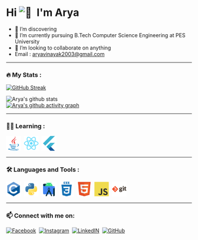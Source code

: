 # Hi <img src="https://raw.githubusercontent.com/MartinHeinz/MartinHeinz/master/wave.gif" alt="👋" width="40" height="40"/>&nbsp; I'm Arya
- 👀 I’m discovering 
- 🌱 I’m currently pursuing B.Tech Computer Science Engineering at PES University
- 💞️ I’m looking to collaborate on anything 
- Email : aryavinayak2003@gmail.com
---
### :fire: My Stats :
[![GitHub Streak](http://github-readme-streak-stats.herokuapp.com?user=arya-vinayak&theme=dark&background=000000)](https://git.io/streak-stats)</br>
<!--[![Top Langs](https://github-readme-stats.vercel.app/api/top-langs/?username=ankush-003&layout=compact&theme=vision-friendly-dark)](https://github.com/anuraghazra/github-readme-stats)-->
![Arya's github stats](https://github-readme-stats.vercel.app/api?username=arya-vinayak&theme=tokyonight)</br>
[![Arya's github activity graph](https://activity-graph.herokuapp.com/graph?username=arya-vinayak&bg_color=000000&color=ffffff&line=ffffff&point=ff7800&area=true&hide_border=true)](https://github.com/ashutosh00710/github-readme-activity-graph)

---
### :technologist: Learning :
<div>
  <img src="https://github.com/devicons/devicon/blob/master/icons/java/java-original.svg" title="Java" alt="Java" width="40" height="40"/>&nbsp;
  <img src="https://github.com/devicons/devicon/blob/master/icons/react/react-original.svg" title="react" alt="React" width="40" height="40"/>&nbsp;
  <img src="https://github.com/devicons/devicon/blob/master/icons/flutter/flutter-original.svg" title="Flutter" alt="Flutter" width="40" height="40"/>&nbsp;
</div>

---

### :hammer_and_wrench: Languages and Tools :
<div>
  <img src="https://github.com/devicons/devicon/blob/master/icons/c/c-original.svg" title="C" alt="C" width="40" height="40"/>&nbsp;
  <img src="https://github.com/devicons/devicon/blob/master/icons/python/python-original.svg" title="C" alt="C" width="40" height="40"/>&nbsp;
  <img src="https://github.com/devicons/devicon/blob/master/icons/androidstudio/androidstudio-original.svg" title="Android App Dev" alt="Android Studio" width="40" height="40"/>&nbsp;
  <img src="https://github.com/devicons/devicon/blob/master/icons/css3/css3-plain-wordmark.svg"  title="CSS3" alt="CSS" width="40" height="40"/>&nbsp;
  <img src="https://github.com/devicons/devicon/blob/master/icons/html5/html5-original.svg" title="HTML5" alt="HTML" width="40" height="40"/>&nbsp;
  <img src="https://github.com/devicons/devicon/blob/master/icons/javascript/javascript-original.svg" title="JavaScript" alt="JavaScript" width="40" height="40"/>&nbsp;
  <img src="https://github.com/devicons/devicon/blob/master/icons/git/git-original-wordmark.svg" title="Git" **alt="Git" width="40" height="40"/>
</div>

---
### 📫 Connect with me on:

<a href="https://www.facebook.com/arya.vinayak.7/"><img height="40px" width="40" src ="https://github.com/gauravghongde/social-icons/blob/master/PNG/Color/Facebook.png" alt="Facebook"></a>&nbsp;
<a href="https://www.instagram.com/arya__vinayak/"><img height="40px" width="40" src ="https://github.com/gauravghongde/social-icons/blob/master/PNG/Color/Instagram.png" alt="Instagram"></a>&nbsp;
<a href="https://www.linkedin.com/in/ankush-h-v-14901a224"><img height="40px" width="40" src ="https://github.com/gauravghongde/social-icons/blob/master/PNG/Color/LinkedIN.png" alt="LinkedIN"></a>&nbsp;
<a href="https://www.linkedin.com/in/arya-vinayak-b43255237/"><img height="40px" width="40" src ="https://github.com/gauravghongde/social-icons/blob/master/PNG/Color/Github.png" alt="GitHub"></a>

<!---
arya-vinayak/arya-vinayak is a ✨ special ✨ repository because its `README.md` (this file) appears on your GitHub profile.
You can click the Preview link to take a look at your changes.
--->
